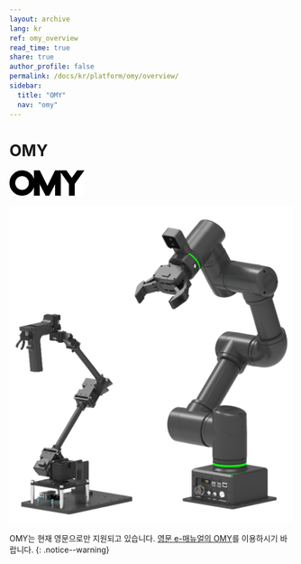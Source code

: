 ```yaml
---
layout: archive
lang: kr
ref: omy_overview
read_time: true
share: true
author_profile: false
permalink: /docs/kr/platform/omy/overview/
sidebar:
  title: "OMY"
  nav: "omy"
---
```


# OMY

![](/assets/images/platform/omy/omy_logo.png)

![](/assets/images/platform/omy/omy_product.png)

OMY는 현재 영문으로만 지원되고 있습니다. [영문 e-매뉴얼의 OMY](/docs/en/platform/omy/overview/)를 이용하시기 바랍니다.
{: .notice--warning}
